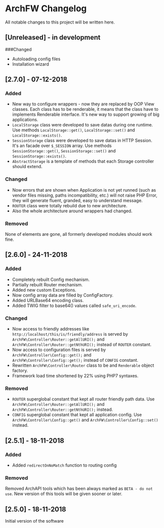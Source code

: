 # ArchFW Changelog

All notable changes to this project will be written here.

## [Unreleased] - in development

###Changed
- Autoloading config files
- Installation wizard

## [2.7.0] - 07-12-2018
### Added
- New way to configure wrappers - now they are replaced by OOP View classes. Each class has to be renderable, it 
means that the class have to implements Renderable interface. It's new way to support growing of big applications.
- `LocalStorage` class were developed to save datas during one runtime. Use methods `LocalStorage::get()`, 
`LocalStorage::set()` and `LocalStorage::exists()`.
- `SessionStorage` class were developed to save datas in HTTP Session. It's an facade over `$_SESSION` array. Use 
methods `SessionStorage::get()`, `SessionStorage::set()` and `SessionStorage::exists()`.
- `AbstractStorage` is a template of methods that each Storage controller should extend.
### Changed
- Now errors that are shown when Application is not yet runned (such as vendor files missing, paths incompatibility, 
etc.) will not raise PHP Error, they will generate fluent, granded, easy to understand message. 
- `ROUTER` class were totally rebuild due to new architecture.
- Also the whole architecture around wrappers had changed.

### Removed
None of elements are gone, all formerly developed modules should work fine.

## [2.6.0] - 24-11-2018
### Added
- Completely rebuilt Config mechanism.
- Partially rebuilt Router mechanism.
- Added new custom Exceptions.
- Now config array data are filled by ConfigFactory.
- Added URLBase64 encoding class.
- Added TWIG filter to base64() values called `safe_uri_encode`.
### Changed
- Now access to friendly addresses like `http://localhost/this/is/friendly/address` is served by 
`ArchFW\Controller\Router::getAllURI();` and `ArchFW\Controller\Router::getNthURI();` instead of `ROUTER` constant.
- Now access to configuration files is served by 
`ArchFW\Controller\Config::get();` and `ArchFW\Controller\Config::get();` instead of `CONFIG` constant.
- Rewritten `ArchFW\Controller\Router` class to be and `Renderable` object factory.
- Framework load time shortened by 22% using PHP7 syntaxes.

### Removed
- `ROUTER` superglobal constant that kept all router friendly path data. Use `ArchFW\Controller\Router::getAllURI();` 
and 
`ArchFW\Controller\Router::getNthURI();` instead.
- `CONFIG` superglobal constant that kept all application config. Use `ArchFW\Controller\Config::get()` and 
`ArchFW\Controller\Config::set()` instead.

## [2.5.1] - 18-11-2018
### Added
- Added `redirectOnNoMatch` function to routing config
### Removed
Removed ArchAPI tools which has been always marked as `BETA - do not use`. New version of this tools will be given 
sooner or later.

## [2.5.0] - 18-11-2018
Initial version of the software
